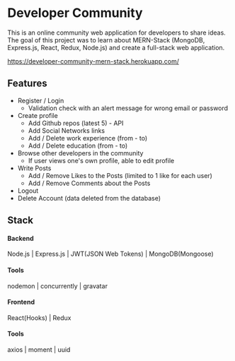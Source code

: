 # Developer Community

This is an online community web application for developers to share ideas. The goal of this project was to learn about MERN-Stack (MongoDB, Express.js, React, Redux, Node.js) and create a full-stack web application.

https://developer-community-mern-stack.herokuapp.com/

## Features

-   Register / Login
    -   Validation check with an alert message for wrong email or password
-   Create profile
    -   Add Github repos (latest 5) - API
    -   Add Social Networks links
    -   Add / Delete work experience (from - to)
    -   Add / Delete education (from - to)
-   Browse other developers in the community
    -   If user views one's own profile, able to edit profile
-   Write Posts
    -   Add / Remove Likes to the Posts (limited to 1 like for each user)
    -   Add / Remove Comments about the Posts
-   Logout
-   Delete Account (data deleted from the database)

## Stack

#### Backend

Node.js | Express.js | JWT(JSON Web Tokens) | MongoDB(Mongoose)

#### Tools

nodemon | concurrently | gravatar

#### Frontend

React(Hooks) | Redux

#### Tools

axios | moment | uuid
